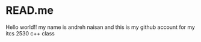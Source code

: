 # READ.me
Hello world!!
my name is andreh naisan and this is my github account for my itcs 2530 c++ class
